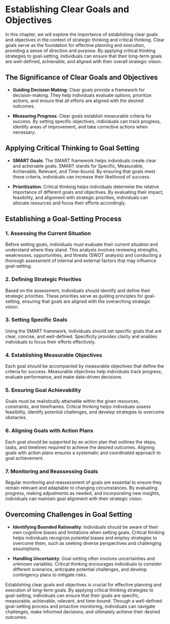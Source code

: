 Establishing Clear Goals and Objectives
==================================================

In this chapter, we will explore the importance of establishing clear goals and objectives in the context of strategic thinking and critical thinking. Clear goals serve as the foundation for effective planning and execution, providing a sense of direction and purpose. By applying critical thinking strategies to goal-setting, individuals can ensure that their long-term goals are well-defined, achievable, and aligned with their overall strategic vision.

The Significance of Clear Goals and Objectives
----------------------------------------------

* **Guiding Decision Making**: Clear goals provide a framework for decision-making. They help individuals evaluate options, prioritize actions, and ensure that all efforts are aligned with the desired outcomes.

* **Measuring Progress**: Clear goals establish measurable criteria for success. By setting specific objectives, individuals can track progress, identify areas of improvement, and take corrective actions when necessary.

Applying Critical Thinking to Goal Setting
------------------------------------------

* **SMART Goals**: The SMART framework helps individuals create clear and actionable goals. SMART stands for Specific, Measurable, Achievable, Relevant, and Time-bound. By ensuring that goals meet these criteria, individuals can increase their likelihood of success.

* **Prioritization**: Critical thinking helps individuals determine the relative importance of different goals and objectives. By evaluating their impact, feasibility, and alignment with strategic priorities, individuals can allocate resources and focus their efforts accordingly.

Establishing a Goal-Setting Process
-----------------------------------

### 1. Assessing the Current Situation

Before setting goals, individuals must evaluate their current situation and understand where they stand. This analysis involves reviewing strengths, weaknesses, opportunities, and threats (SWOT analysis) and conducting a thorough assessment of internal and external factors that may influence goal-setting.

### 2. Defining Strategic Priorities

Based on the assessment, individuals should identify and define their strategic priorities. These priorities serve as guiding principles for goal-setting, ensuring that goals are aligned with the overarching strategic vision.

### 3. Setting Specific Goals

Using the SMART framework, individuals should set specific goals that are clear, concise, and well-defined. Specificity provides clarity and enables individuals to focus their efforts effectively.

### 4. Establishing Measurable Objectives

Each goal should be accompanied by measurable objectives that define the criteria for success. Measurable objectives help individuals track progress, evaluate performance, and make data-driven decisions.

### 5. Ensuring Goal Achievability

Goals must be realistically attainable within the given resources, constraints, and timeframes. Critical thinking helps individuals assess feasibility, identify potential challenges, and develop strategies to overcome obstacles.

### 6. Aligning Goals with Action Plans

Each goal should be supported by an action plan that outlines the steps, tasks, and timelines required to achieve the desired outcomes. Aligning goals with action plans ensures a systematic and coordinated approach to goal achievement.

### 7. Monitoring and Reassessing Goals

Regular monitoring and reassessment of goals are essential to ensure they remain relevant and adaptable to changing circumstances. By evaluating progress, making adjustments as needed, and incorporating new insights, individuals can maintain goal alignment with their strategic vision.

Overcoming Challenges in Goal Setting
-------------------------------------

* **Identifying Bounded Rationality**: Individuals should be aware of their own cognitive biases and limitations when setting goals. Critical thinking helps individuals recognize potential biases and employ strategies to overcome them, such as seeking diverse perspectives and challenging assumptions.

* **Handling Uncertainty**: Goal setting often involves uncertainties and unknown variables. Critical thinking encourages individuals to consider different scenarios, anticipate potential challenges, and develop contingency plans to mitigate risks.

Establishing clear goals and objectives is crucial for effective planning and execution of long-term goals. By applying critical thinking strategies to goal-setting, individuals can ensure that their goals are specific, measurable, achievable, relevant, and time-bound. Through a well-defined goal-setting process and proactive monitoring, individuals can navigate challenges, make informed decisions, and ultimately achieve their desired outcomes.

